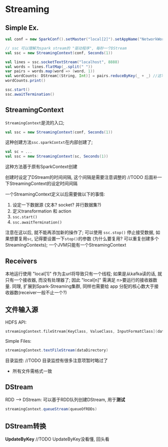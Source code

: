 # Streaming

## Simple Ex.


```scala
val conf = new SparkConf().setMaster("local[2]").setAppName("NetworkWordCount")

// ssc 可以理解为spark stream的 "驱动程序", 每秒一个DStream
val ssc = new StreamingContext(conf, Seconds(1))

val lines = ssc.socketTextStream("localhost", 8888)
val words = lines.flatMap(_.split(" "))
var pairs = words.map(word => (word, 1))
val wordCounts: DStream[(String, Int)] = pairs.reduceByKey(_ + _) //这写法太帅了
wordCounts.print()

ssc.start()
ssc.awaitTermination()
```

## StreamingContext

`StreamingContext`是流的入口;
```scala
val ssc = new StreamingContext(conf, Seconds(1)) 
```
这种创建方法`ssc.sparkContxt`在内部创建了; 
```scala
val sc = ...
val ssc = new StreamingContext(sc, Seconds(1))
```
这种方法基于原有SparkContext创建

创建时设定了DStream的时间间隔, 这个间隔是需要注意调整的 //TODO 后面补一下StreamingContext的设定时间间隔

一个StreamingContext定义以后需要做以下的事情:

1. 设定一下数据源 (文本? socket? 并行数据集?)
2. 定义transformation 和 action
3. `ssc.start()`
4. `ssc.awaitTermination()`

注意在这以后, 就不能再添加新的操作了; 可以使用 `ssc.stop()` 停止接受数据, 如果想要复用`sc`, 记得要设置一下`stop()`的参数 (为什么要复用? 可以重复创建多个StreamingContexts); 一个JVM只能有一个StreamingContext

## Receivers

本地运行使用 "local[1]" 作为主url将导致只有一个线程; 如果是从kafka读的话, 就只有一个接收器, 而没有处理器了; 因此 "local[n]" 需满足 n>要运行的接收器数量. 同理, 扩展到Spark-Streaming集群, 同样也需要给 app 分配的核心数大于接收器数(receiver一般不止一个?)

## 文件输入源

HDFS API:
```scala
streamingContext.fileStream[KeyClass, ValueClass, InputFormatClass](dataDirectory)
```

Simple Files:
```scala
streamingContext.textFileStream(dataDirectory)
```

目录监控: //TODO 目录监控有很多注意项暂时略过了

- 所有文件需格式一致

## DStream

RDD --> DStream: 可以基于RDD队列创建DStream, 用于**测试**
```scala
streamingContext.queueStream(queueOfRDDs)
```

## DStream转换

**UpdateByKey** //TODO UpdateByKey没看懂, 回头看